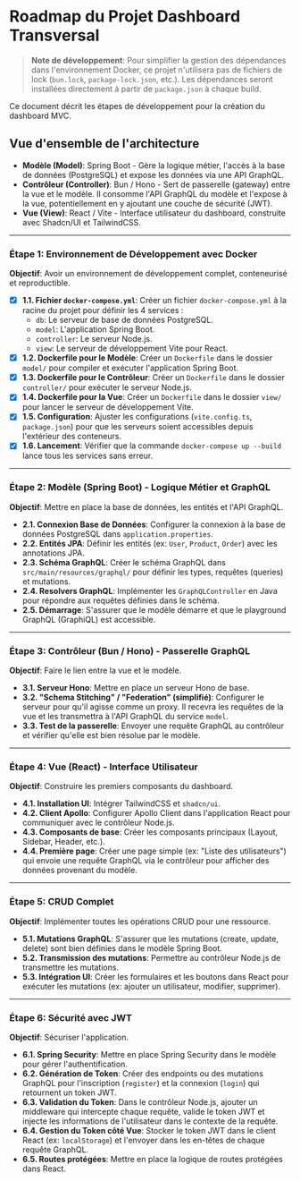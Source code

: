 # Roadmap du Projet Dashboard Transversal

> **Note de développement**: Pour simplifier la gestion des dépendances dans l'environnement Docker, ce projet n'utilisera pas de fichiers de lock (`bun.lock`, `package-lock.json`, etc.). Les dépendances seront installées directement à partir de `package.json` à chaque build.

Ce document décrit les étapes de développement pour la création du dashboard MVC.

## Vue d'ensemble de l'architecture

*   **Modèle (Model)**: Spring Boot - Gère la logique métier, l'accès à la base de données (PostgreSQL) et expose les données via une API GraphQL.
*   **Contrôleur (Controller)**: Bun / Hono - Sert de passerelle (gateway) entre la vue et le modèle. Il consomme l'API GraphQL du modèle et l'expose à la vue, potentiellement en y ajoutant une couche de sécurité (JWT).
*   **Vue (View)**: React / Vite - Interface utilisateur du dashboard, construite avec Shadcn/UI et TailwindCSS.

---

### Étape 1: Environnement de Développement avec Docker

**Objectif**: Avoir un environnement de développement complet, conteneurisé et reproductible.

*   [x] **1.1. Fichier `docker-compose.yml`**: Créer un fichier `docker-compose.yml` à la racine du projet pour définir les 4 services :
    *   `db`: Le serveur de base de données PostgreSQL.
    *   `model`: L'application Spring Boot.
    *   `controller`: Le serveur Node.js.
    *   `view`: Le serveur de développement Vite pour React.
*   [x] **1.2. Dockerfile pour le Modèle**: Créer un `Dockerfile` dans le dossier `model/` pour compiler et exécuter l'application Spring Boot.
*   [x] **1.3. Dockerfile pour le Contrôleur**: Créer un `Dockerfile` dans le dossier `controller/` pour exécuter le serveur Node.js.
*   [x] **1.4. Dockerfile pour la Vue**: Créer un `Dockerfile` dans le dossier `view/` pour lancer le serveur de développement Vite.
*   [x] **1.5. Configuration**: Ajuster les configurations (`vite.config.ts`, `package.json`) pour que les serveurs soient accessibles depuis l'extérieur des conteneurs.
*   [x] **1.6. Lancement**: Vérifier que la commande `docker-compose up --build` lance tous les services sans erreur.

---

### Étape 2: Modèle (Spring Boot) - Logique Métier et GraphQL

**Objectif**: Mettre en place la base de données, les entités et l'API GraphQL.

*   **2.1. Connexion Base de Données**: Configurer la connexion à la base de données PostgreSQL dans `application.properties`.
*   **2.2. Entités JPA**: Définir les entités (ex: `User`, `Product`, `Order`) avec les annotations JPA.
*   **2.3. Schéma GraphQL**: Créer le schéma GraphQL dans `src/main/resources/graphql/` pour définir les types, requêtes (queries) et mutations.
*   **2.4. Resolvers GraphQL**: Implémenter les `GraphQLController` en Java pour répondre aux requêtes définies dans le schéma.
*   **2.5. Démarrage**: S'assurer que le modèle démarre et que le playground GraphQL (GraphiQL) est accessible.

---

### Étape 3: Contrôleur (Bun / Hono) - Passerelle GraphQL

**Objectif**: Faire le lien entre la vue et le modèle.

*   **3.1. Serveur Hono**: Mettre en place un serveur Hono de base.
*   **3.2. "Schema Stitching" / "Federation" (simplifié)**: Configurer le serveur pour qu'il agisse comme un proxy. Il recevra les requêtes de la vue et les transmettra à l'API GraphQL du service `model`.
*   **3.3. Test de la passerelle**: Envoyer une requête GraphQL au contrôleur et vérifier qu'elle est bien résolue par le modèle.

---

### Étape 4: Vue (React) - Interface Utilisateur

**Objectif**: Construire les premiers composants du dashboard.

*   **4.1. Installation UI**: Intégrer TailwindCSS et `shadcn/ui`.
*   **4.2. Client Apollo**: Configurer Apollo Client dans l'application React pour communiquer avec le contrôleur Node.js.
*   **4.3. Composants de base**: Créer les composants principaux (Layout, Sidebar, Header, etc.).
*   **4.4. Première page**: Créer une page simple (ex: "Liste des utilisateurs") qui envoie une requête GraphQL via le contrôleur pour afficher des données provenant du modèle.

---

### Étape 5: CRUD Complet

**Objectif**: Implémenter toutes les opérations CRUD pour une ressource.

*   **5.1. Mutations GraphQL**: S'assurer que les mutations (create, update, delete) sont bien définies dans le modèle Spring Boot.
*   **5.2. Transmission des mutations**: Permettre au contrôleur Node.js de transmettre les mutations.
*   **5.3. Intégration UI**: Créer les formulaires et les boutons dans React pour exécuter les mutations (ex: ajouter un utilisateur, modifier, supprimer).

---

### Étape 6: Sécurité avec JWT

**Objectif**: Sécuriser l'application.

*   **6.1. Spring Security**: Mettre en place Spring Security dans le modèle pour gérer l'authentification.
*   **6.2. Génération de Token**: Créer des endpoints ou des mutations GraphQL pour l'inscription (`register`) et la connexion (`login`) qui retournent un token JWT.
*   **6.3. Validation du Token**: Dans le contrôleur Node.js, ajouter un middleware qui intercepte chaque requête, valide le token JWT et injecte les informations de l'utilisateur dans le contexte de la requête.
*   **6.4. Gestion du Token côté Vue**: Stocker le token JWT dans le client React (ex: `localStorage`) et l'envoyer dans les en-têtes de chaque requête GraphQL.
*   **6.5. Routes protégées**: Mettre en place la logique de routes protégées dans React.
